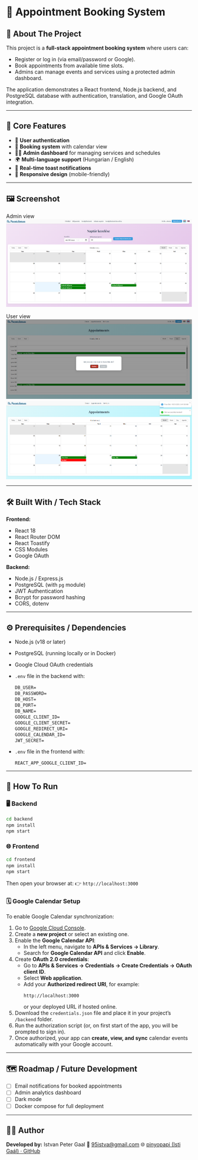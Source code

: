 # 🧭 Appointment Booking System

## 📖 About The Project

This project is a **full-stack appointment booking system** where users can:

* Register or log in (via email/password or Google).
* Book appointments from available time slots.
* Admins can manage events and services using a protected admin dashboard.

The application demonstrates a React frontend, Node.js backend, and PostgreSQL database with authentication, translation, and Google OAuth integration.

---

## 🚀 Core Features

* 🔐 **User authentication**
* 📅 **Booking system** with calendar view
* 🧑‍💼 **Admin dashboard** for managing services and schedules
* 🌍 **Multi-language support** (Hungarian / English)
* 💬 **Real-time toast notifications**
* 📱 **Responsive design** (mobile-friendly)

---

## 🖼️ Screenshot

Admin view
![Screenshot](docs/screenshot1.png)

User view
![Screenshot](docs/screenshot2.png)
![Screenshot](docs/screenshot3.png)

---

## 🛠️ Built With / Tech Stack

**Frontend:**

* React 18
* React Router DOM
* React Toastify
* CSS Modules
* Google OAuth

**Backend:**

* Node.js / Express.js
* PostgreSQL (with `pg` module)
* JWT Authentication
* Bcrypt for password hashing
* CORS, dotenv

---

## ⚙️ Prerequisites / Dependencies

* Node.js (v18 or later)
* PostgreSQL (running locally or in Docker)
* Google Cloud OAuth credentials
* `.env` file in the backend with:

  ```
  DB_USER= 
  DB_PASSWORD= 
  DB_HOST=
  DB_PORT=
  DB_NAME=
  GOOGLE_CLIENT_ID=
  GOOGLE_CLIENT_SECRET=
  GOOGLE_REDIRECT_URI=
  GOOGLE_CALENDAR_ID=
  JWT_SECRET=
  ```
* `.env` file in the frontend with:
  ```
  REACT_APP_GOOGLE_CLIENT_ID=
  ```
---

## 🧩 How To Run

### 🖥️ Backend

```bash
cd backend
npm install
npm start
```

### 🌐 Frontend

```bash
cd frontend
npm install
npm start
```

Then open your browser at:
👉 `http://localhost:3000`


### 🗓️ Google Calendar Setup

To enable Google Calendar synchronization:

1. Go to [Google Cloud Console](https://console.cloud.google.com/).
2. Create a **new project** or select an existing one.
3. Enable the **Google Calendar API**:
   - In the left menu, navigate to **APIs & Services → Library**.
   - Search for **Google Calendar API** and click **Enable**.
4. Create **OAuth 2.0 credentials**:
   - Go to **APIs & Services → Credentials → Create Credentials → OAuth client ID**.
   - Select **Web application**.
   - Add your **Authorized redirect URI**, for example:
     ```
     http://localhost:3000
     ```
     or your deployed URL if hosted online.
5. Download the `credentials.json` file and place it in your project’s `/backend` folder.
6. Run the authorization script (or, on first start of the app, you will be prompted to sign in).
7. Once authorized, your app can **create, view, and sync** calendar events automatically with your Google account.

---

## 🗺️ Roadmap / Future Development

* [ ] Email notifications for booked appointments
* [ ] Admin analytics dashboard
* [ ] Dark mode
* [ ] Docker compose for full deployment

---

## 🧑‍💻 Author

**Developed by:** Istvan Peter Gaal
📧 95istva@gmail.com
🌐 [pinyopapi (Isti Gaál) · GitHub](https://github.com/pinyopapi)